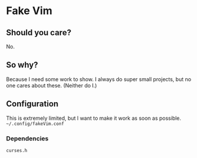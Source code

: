 # Fake Vim
## Should you care?
No.
## So why?
Because I need some work to show. I always do super small projects, but no one cares about these. (Neither do I.)


## Configuration
This is extremely limited, but I want to make it work as soon as possible.
```~/.config/fakeVim.conf```

### Dependencies
```curses.h```
